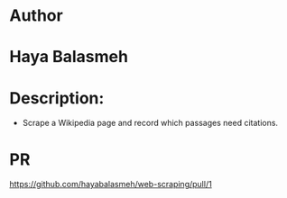 # Author
# Haya Balasmeh

# Description:
- Scrape a Wikipedia page and record which passages need citations.
# PR
https://github.com/hayabalasmeh/web-scraping/pull/1
